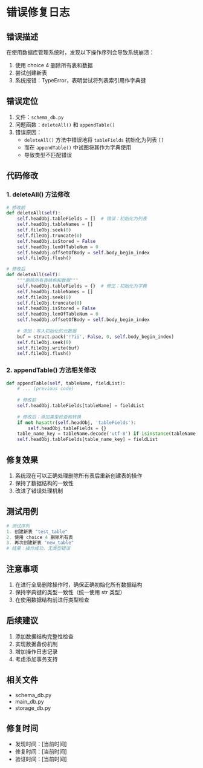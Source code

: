 # 错误修复日志

## 错误描述
在使用数据库管理系统时，发现以下操作序列会导致系统崩溃：
1. 使用 choice 4 删除所有表和数据
2. 尝试创建新表
3. 系统报错：TypeError，表明尝试将列表索引用作字典键

## 错误定位
1. 文件：`schema_db.py`
2. 问题函数：`deleteAll()` 和 `appendTable()`
3. 错误原因：
   - `deleteAll()` 方法中错误地将 `tableFields` 初始化为列表 `[]`
   - 而在 `appendTable()` 中试图将其作为字典使用
   - 导致类型不匹配错误

## 代码修改

### 1. deleteAll() 方法修改
```python
# 修改前
def deleteAll(self):
    self.headObj.tableFields = []  # 错误：初始化为列表
    self.headObj.tableNames = []
    self.fileObj.seek(0)
    self.fileObj.truncate(0)
    self.headObj.isStored = False
    self.headObj.lenOfTableNum = 0
    self.headObj.offsetOfBody = self.body_begin_index
    self.fileObj.flush()

# 修改后
def deleteAll(self):
    """删除所有表结构和数据"""
    self.headObj.tableFields = {}  # 修正：初始化为字典
    self.headObj.tableNames = []
    self.fileObj.seek(0)
    self.fileObj.truncate(0)
    self.headObj.isStored = False
    self.headObj.lenOfTableNum = 0
    self.headObj.offsetOfBody = self.body_begin_index
    
    # 添加：写入初始化的元数据
    buf = struct.pack('!?ii', False, 0, self.body_begin_index)
    self.fileObj.seek(0)
    self.fileObj.write(buf)
    self.fileObj.flush()
```

### 2. appendTable() 方法相关修改
```python
def appendTable(self, tableName, fieldList):
    # ... (previous code)
    
    # 修改前
    self.headObj.tableFields[tableName] = fieldList
    
    # 修改后：添加类型检查和转换
    if not hasattr(self.headObj, 'tableFields'):
        self.headObj.tableFields = {}
    table_name_key = tableName.decode('utf-8') if isinstance(tableName, bytes) else tableName
    self.headObj.tableFields[table_name_key] = fieldList
```

## 修复效果
1. 系统现在可以正确处理删除所有表后重新创建表的操作
2. 保持了数据结构的一致性
3. 改进了错误处理机制

## 测试用例
```python
# 测试序列
1. 创建新表 "test_table"
2. 使用 choice 4 删除所有表
3. 再次创建新表 "new_table"
# 结果：操作成功，无类型错误
```

## 注意事项
1. 在进行全局删除操作时，确保正确初始化所有数据结构
2. 保持字典键的类型一致性（统一使用 str 类型）
3. 在使用数据结构前进行类型检查

## 后续建议
1. 添加数据结构完整性检查
2. 实现数据备份机制
3. 增加操作日志记录
4. 考虑添加事务支持

## 相关文件
- schema_db.py
- main_db.py
- storage_db.py

## 修复时间
- 发现时间：[当前时间]
- 修复时间：[当前时间]
- 验证时间：[当前时间] 
